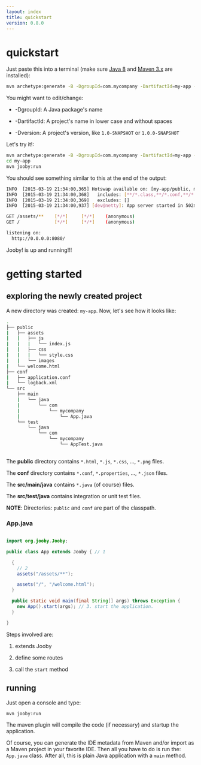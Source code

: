```yaml
---
layout: index
title: quickstart
version: 0.8.0
---
```


quickstart
=====

Just paste this into a terminal (make sure [Java 8](http://www.oracle.com/technetwork/java/javase/downloads/jdk8-downloads-2133151.html) and [Maven 3.x](http://maven.apache.org/download.cgi) are installed):

```bash
mvn archetype:generate -B -DgroupId=com.mycompany -DartifactId=my-app -Dversion=1.0-SNAPSHOT -DarchetypeArtifactId=jooby-archetype -DarchetypeGroupId=org.jooby -DarchetypeVersion=0.8.0
```

You might want to edit/change:

* -DgroupId: A Java package's name

* -DartifactId: A project's name in lower case and without spaces

* -Dversion: A project's version, like ```1.0-SNAPSHOT``` or ```1.0.0-SNAPSHOT```


Let's try it!:

```bash
mvn archetype:generate -B -DgroupId=com.mycompany -DartifactId=my-app -Dversion=1.0-SNAPSHOT -DarchetypeArtifactId=jooby-archetype -DarchetypeGroupId=org.jooby -DarchetypeVersion=0.8.0
cd my-app
mvn jooby:run
```

You should see something similar to this at the end of the output:

```bash
INFO  [2015-03-19 21:34:00,365] Hotswap available on: [my-app/public, my-app/conf, my-app/target/classes]
INFO  [2015-03-19 21:34:00,368]   includes: [**/*.class,**/*.conf,**/*.properties]
INFO  [2015-03-19 21:34:00,369]   excludes: []
INFO  [2015-03-19 21:34:00,937] [dev@netty]: App server started in 502ms

GET /assets/**    [*/*]     [*/*]    (anonymous)
GET /             [*/*]     [*/*]    (anonymous)

listening on:
  http://0.0.0.0:8080/
```

Jooby! is up and running!!!

getting started
=====

exploring the newly created project
-----

A new directory was created: ```my-app```. Now, let's see how it looks like:

```bash
.
├── public
|   ├── assets
|   |   ├── js
|   |   |   └── index.js
|   |   ├── css
|   |   |   └── style.css
|   |   └── images
|   └── welcome.html
├── conf
|   ├── application.conf
|   └── logback.xml
└── src
    ├── main
    |   └── java
    |       └── com
    |           └── mycompany
    |               └── App.java
    └── test
        └── java
            └── com
                └── mycompany
                    └── AppTest.java
                    
```

The **public** directory contains ```*.html```, ```*.js```, ```*.css```, ..., ```*.png``` files.

The **conf** directory contains ```*.conf```, ```*.properties```, ..., ```*.json``` files.

The **src/main/java** contains ```*.java``` (of course) files.

The **src/test/java** contains integration or unit test files.

**NOTE**: Directories: ```public``` and ```conf``` are part of the classpath.

### App.java


```java

import org.jooby.Jooby;

public class App extends Jooby { // 1

  {
    // 2
    assets("/assets/**");

    assets("/", "/welcome.html");
  }

  public static void main(final String[] args) throws Exception {
    new App().start(args); // 3. start the application.
  }

}

```

Steps involved are:

1) extends Jooby

2) define some routes

3) call the ```start``` method

running
-----

Just open a console and type:

    mvn jooby:run

The maven plugin will compile the code (if necessary) and startup the application.

Of course, you can generate the IDE metadata from Maven and/or import as a Maven project in your favorite IDE.
Then all you have to do is run the: ```App.java``` class. After all, this is plain Java application with a ```main``` method.
